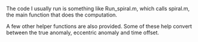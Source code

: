 The code I usually run is something like Run_spiral.m, which calls spiral.m, the main function that does the computation. 

A few other helper functions are also provided. Some of these help convert between the true anomaly, eccentric anomaly and time offset. 
